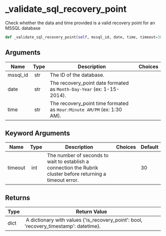 # _validate_sql_recovery_point

Check whether the data and time provided is a valid recovery point for an MSSQL database

```py
def _validate_sql_recovery_point(self, mssql_id, date, time, timeout=30):
```

## Arguments

| Name        | Type | Description                                                                 | Choices |
|-------------|------|-----------------------------------------------------------------------------|---------|
| mssql_id  | str | The ID of the database. |  |
| date  | str | The recovery_point date formated as `Month-Day-Year` (ex: 1-15-2014). |  |
| time  | str | The recovery_point time  formated as `Hour:Minute AM/PM` (ex: 1:30 AM). |  |

## Keyword Arguments

| Name        | Type | Description                                                                 | Choices | Default |
|-------------|------|-----------------------------------------------------------------------------|---------|---------|
| timeout  | int | The number of seconds to wait to establish a connection the Rubrik cluster before returning a timeout error.  |  | 30 |

## Returns

| Type | Return Value                                                                                  |
|------|-----------------------------------------------------------------------------------------------|
| dict | A dictionary with values {'is_recovery_point': bool, 'recovery_timestamp': datetime}. |



